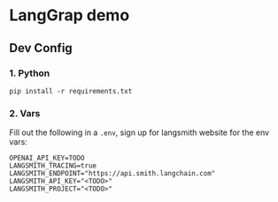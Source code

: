 # LangGrap demo

## Dev Config

### 1. Python

```
pip install -r requirements.txt
```


### 2. Vars

Fill out the following in a `.env`, sign up for langsmith website for the env vars:

```
OPENAI_API_KEY=TODO
LANGSMITH_TRACING=true
LANGSMITH_ENDPOINT="https://api.smith.langchain.com"
LANGSMITH_API_KEY="<TODO>"
LANGSMITH_PROJECT="<TODO>"
```

